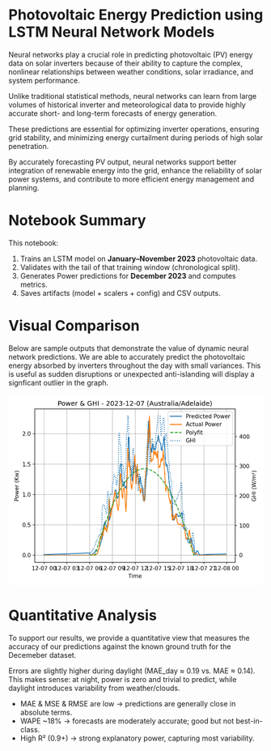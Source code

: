 #  Photovoltaic Energy Prediction using LSTM Neural Network Models

Neural networks play a crucial role in predicting photovoltaic (PV) energy data on solar inverters because of their ability to capture the complex, nonlinear relationships between weather conditions, solar irradiance, and system performance. 

Unlike traditional statistical methods, neural networks can learn from large volumes of historical inverter and meteorological data to provide highly accurate short- and long-term forecasts of energy generation.

These predictions are essential for optimizing inverter operations, ensuring grid stability, and minimizing energy curtailment during periods of high solar penetration. 

By accurately forecasting PV output, neural networks support better integration of renewable energy into the grid, enhance the reliability of solar power systems, and contribute to more efficient energy management and planning.


# Notebook Summary

This notebook:
1. Trains an LSTM model on **January–November 2023** photovoltaic data.
2. Validates with the tail of that training window (chronological split).
3. Generates Power predictions for **December 2023** and computes metrics.
4. Saves artifacts (model + scalers + config) and CSV outputs.


# Visual Comparison

Below are sample outputs that demonstrate the value of dynamic neural network predictions. We are able to accurately predict the photovoltaic energy absorbed by inverters throughout the day with small variances. This is useful as sudden disruptions or unexpected anti-islanding will display a signficant outlier in the graph.

![Power vs GHI on 2023-12-03](Images\power_ghi_2023-12-07.png)


#  Quantitative Analysis 
To support our results, we provide a quantitative view that measures the accuracy of our predictions against the known ground truth for the Decemeber dataset.

Errors are slightly higher during daylight (MAE_day ≈ 0.19 vs. MAE ≈ 0.14).
This makes sense: at night, power is zero and trivial to predict, while daylight introduces variability from weather/clouds.

- MAE & MSE & RMSE are low → predictions are generally close in absolute terms.
- WAPE ~18% → forecasts are moderately accurate; good but not best-in-class.
- High R² (0.9+) → strong explanatory power, capturing most variability.